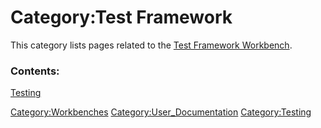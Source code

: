 # Category:Test Framework
This category lists pages related to the [Test Framework Workbench](Test_Framework_Workbench.md).

### Contents:

[Testing](Testing.md)

[Category:Workbenches](Category:Workbenches.md) [Category:User\_Documentation](Category:User_Documentation.md) [Category:Testing](Category:Testing.md)
